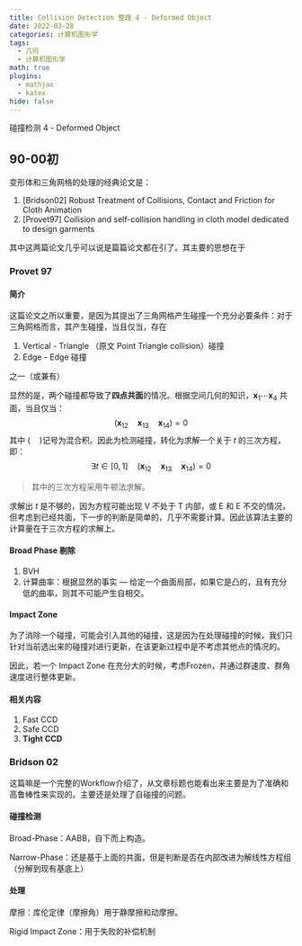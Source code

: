 ```yaml
---
title: Collision Detection 整理 4 - Deformed Object
date: 2022-03-28
categories: 计算机图形学
tags:
  - 几何
  - 计算机图形学
math: true
plugins:
  - mathjax
  - katex
hide: false
---
```


碰撞检测 4 - Deformed Object

<!--more-->



## 90-00初

变形体和三角网格的处理的经典论文是：

1. [Bridson02] Robust Treatment of Collisions, Contact and Friction for Cloth Animation
2. [Provet97] Collision and self-collision handling in cloth model dedicated to design garments

其中这两篇论文几乎可以说是篇篇论文都在引了。其主要的思想在于

### Provet 97

#### 简介

这篇论文之所以重要，是因为其提出了三角网格产生碰撞一个充分必要条件：对于三角网格而言，其产生碰撞，当且仅当，存在

1. Vertical - Triangle （原文 Point Triangle collision）碰撞
2. Edge - Edge 碰撞

之一（或兼有）

显然的是，两个碰撞都导致了**四点共面**的情况。根据空间几何的知识，$\mathbf x_{1}\cdots\mathbf x_4$ 共面，当且仅当：
$$
(\mathbf x_{12}\quad \mathbf x_{13} \quad \mathbf x_{14}) = 0
$$
其中 $(\quad )$记号为混合积。因此为检测碰撞，转化为求解一个关于 $t$ 的三次方程，即：
$$
\exists t \in [0, 1]\quad (\mathbf x_{12}\quad \mathbf x_{13} \quad \mathbf x_{14}) = 0
$$

> 其中的三次方程采用牛顿法求解。

求解出 $t$ 是不够的，因为方程可能出现 V 不处于 T 内部，或 E 和 E 不交的情况，但考虑到已经共面，下一步的判断是简单的，几乎不需要计算。因此该算法主要的计算量在于三次方程的求解上。

#### Broad Phase 剔除

1. BVH
2. 计算曲率：根据显然的事实 — 给定一个曲面局部，如果它是凸的，且有充分低的曲率，则其不可能产生自相交。

#### Impact Zone

为了消除一个碰撞，可能会引入其他的碰撞，这是因为在处理碰撞的时候，我们只针对当前选出来的碰撞对进行更新，在该更新过程中是不考虑其他点的情况的。

因此，若一个 Impact Zone 在充分大的时候，考虑Frozen，并通过群速度、群角速度进行整体更新。

#### 相关内容

1. Fast CCD
2. Safe CCD
3. **Tight CCD**

### Bridson 02

这篇嘛是一个完整的Workflow介绍了，从文章标题也能看出来主要是为了准确和高鲁棒性来实现的。主要还是处理了自碰撞的问题。

#### 碰撞检测

Broad-Phase：AABB，自下而上构造。

Narrow-Phase：还是基于上面的共面，但是判断是否在内部改进为解线性方程组（分解到现有基底上）

#### 处理

摩擦：库伦定律（摩擦角）用于静摩擦和动摩擦。

Rigid Impact Zone：用于失败的补偿机制






